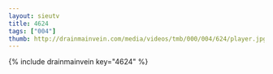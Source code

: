 ```yaml
--- 
layout: sieutv
title: 4624
tags: ["004"]
thumb: http://drainmainvein.com/media/videos/tmb/000/004/624/player.jpg
---
```

{% include drainmainvein key="4624" %} 
